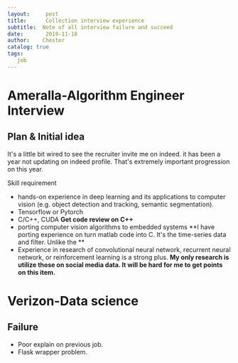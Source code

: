 ```yaml
---
layout:     post
title:      Collection interview experience
subtitle:  Note of all interview failure and succeed
date:       2019-11-18
author:    Chester
catalog: true
tags:
   job
---
```

# Ameralla-Algorithm Engineer Interview
## Plan & Initial idea
It's a little bit wired to see the recruiter invite me on indeed. it has been a year not updating on indeed profile. That's extremely important progression on this year.

Skill requirement
-   hands-on experience in deep learning and its applications to computer vision (e.g. object detection and tracking, semantic segmentation).
- Tensorflow or Pytorch
- C/C++, CUDA
  **Get code review on C++**
- porting computer vision algorithms to embedded systems
    **I have porting experience on turn matlab code into C. It's the time-series data and filter. Unlike the **
- Experience in research of convolutional neural network, recurrent neural network, or reinforcement learning is a strong plus.
	**My only research is utilize those on social media data. It will be hard for me to get points on this item.**

# Verizon-Data science
## Failure
- Poor explain on previous job.
- Flask wrapper problem. 
<!--stackedit_data:
eyJoaXN0b3J5IjpbMTU5NTgzNTc0NywtNDU2MDM1ODk4LDE0ND
M2NjQ4MjZdfQ==
-->